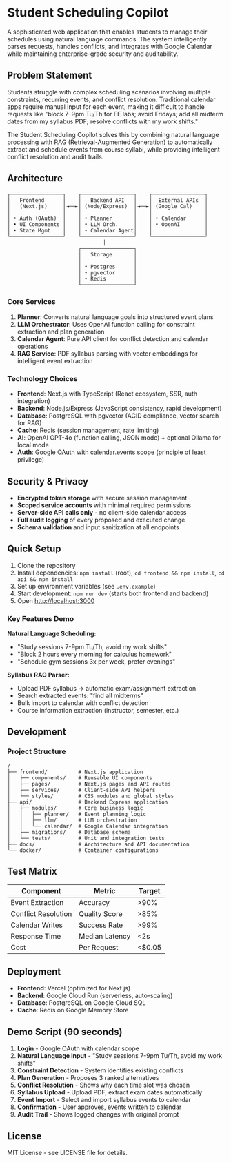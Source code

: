 # Student Scheduling Copilot

A sophisticated web application that enables students to manage their schedules using natural language commands. The system intelligently parses requests, handles conflicts, and integrates with Google Calendar while maintaining enterprise-grade security and auditability.

## Problem Statement

Students struggle with complex scheduling scenarios involving multiple constraints, recurring events, and conflict resolution. Traditional calendar apps require manual input for each event, making it difficult to handle requests like "block 7–9pm Tu/Th for EE labs; avoid Fridays; add all midterm dates from my syllabus PDF; resolve conflicts with my work shifts."

The Student Scheduling Copilot solves this by combining natural language processing with RAG (Retrieval-Augmented Generation) to automatically extract and schedule events from course syllabi, while providing intelligent conflict resolution and audit trails.

## Architecture

```
┌─────────────────┐    ┌─────────────────┐    ┌─────────────────┐
│   Frontend      │    │   Backend API   │    │  External APIs  │
│   (Next.js)     │◄──►│ (Node/Express)  │◄──►│ (Google Cal)    │
│                 │    │                 │    │                 │
│ • Auth (OAuth)  │    │ • Planner       │    │ • Calendar      │
│ • UI Components │    │ • LLM Orch.     │    │ • OpenAI        │
│ • State Mgmt    │    │ • Calendar Agent│    │                 │
└─────────────────┘    └─────────────────┘    └─────────────────┘
                               │
                       ┌─────────────────┐
                       │   Storage       │
                       │                 │
                       │ • Postgres      │
                       │ • pgvector      │
                       │ • Redis         │
                       └─────────────────┘
```

### Core Services

1. **Planner**: Converts natural language goals into structured event plans
2. **LLM Orchestrator**: Uses OpenAI function calling for constraint extraction and plan generation
3. **Calendar Agent**: Pure API client for conflict detection and calendar operations
4. **RAG Service**: PDF syllabus parsing with vector embeddings for intelligent event extraction

### Technology Choices

- **Frontend**: Next.js with TypeScript (React ecosystem, SSR, auth integration)
- **Backend**: Node.js/Express (JavaScript consistency, rapid development)
- **Database**: PostgreSQL with pgvector (ACID compliance, vector search for RAG)
- **Cache**: Redis (session management, rate limiting)
- **AI**: OpenAI GPT-4o (function calling, JSON mode) + optional Ollama for local mode
- **Auth**: Google OAuth with calendar.events scope (principle of least privilege)

## Security & Privacy

- **Encrypted token storage** with secure session management
- **Scoped service accounts** with minimal required permissions
- **Server-side API calls only** - no client-side calendar access
- **Full audit logging** of every proposed and executed change
- **Schema validation** and input sanitization at all endpoints

## Quick Setup

1. Clone the repository
2. Install dependencies: `npm install` (root), `cd frontend && npm install`, `cd api && npm install`
3. Set up environment variables (see `.env.example`)
4. Start development: `npm run dev` (starts both frontend and backend)
5. Open [http://localhost:3000](http://localhost:3000)

### Key Features Demo

**Natural Language Scheduling:**
- "Study sessions 7-9pm Tu/Th, avoid my work shifts"
- "Block 2 hours every morning for calculus homework"
- "Schedule gym sessions 3x per week, prefer evenings"

**Syllabus RAG Parser:**
- Upload PDF syllabus → automatic exam/assignment extraction
- Search extracted events: "find all midterms"
- Bulk import to calendar with conflict detection
- Course information extraction (instructor, semester, etc.)

## Development

### Project Structure
```
/
├── frontend/          # Next.js application
│   ├── components/    # Reusable UI components
│   ├── pages/         # Next.js pages and API routes
│   ├── services/      # Client-side API helpers
│   └── styles/        # CSS modules and global styles
├── api/               # Backend Express application
│   ├── modules/       # Core business logic
│   │   ├── planner/   # Event planning logic
│   │   ├── llm/       # LLM orchestration
│   │   └── calendar/  # Google Calendar integration
│   ├── migrations/    # Database schema
│   └── tests/         # Unit and integration tests
├── docs/              # Architecture and API documentation
└── docker/            # Container configurations
```

## Test Matrix

| Component | Metric | Target |
|-----------|--------|--------|
| Event Extraction | Accuracy | >90% |
| Conflict Resolution | Quality Score | >85% |
| Calendar Writes | Success Rate | >99% |
| Response Time | Median Latency | <2s |
| Cost | Per Request | <$0.05 |

## Deployment

- **Frontend**: Vercel (optimized for Next.js)
- **Backend**: Google Cloud Run (serverless, auto-scaling)
- **Database**: PostgreSQL on Google Cloud SQL
- **Cache**: Redis on Google Memory Store

## Demo Script (90 seconds)

1. **Login** - Google OAuth with calendar scope
2. **Natural Language Input** - "Study sessions 7-9pm Tu/Th, avoid my work shifts"
3. **Constraint Detection** - System identifies existing conflicts
4. **Plan Generation** - Proposes 3 ranked alternatives
5. **Conflict Resolution** - Shows why each time slot was chosen
6. **Syllabus Upload** - Upload PDF, extract exam dates automatically
7. **Event Import** - Select and import syllabus events to calendar
8. **Confirmation** - User approves, events written to calendar
9. **Audit Trail** - Shows logged changes with original prompt

## License

MIT License - see LICENSE file for details.
